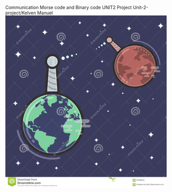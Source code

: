 Communication Morse code and Binary code UNIT2 Project
Unit-2-project/Kelven Manuel 
![CarRental](2Project.jpg)
